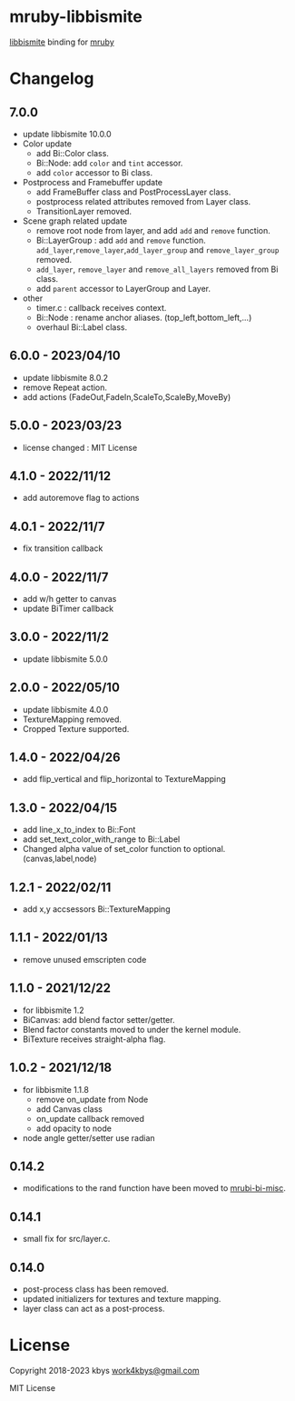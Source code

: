# mruby-libbismite

[libbismite](https://github.com/bismite/libbismite) binding for [mruby](https://github.com/mruby/mruby)

# Changelog
## 7.0.0
- update libbismite 10.0.0
- Color update
  - add Bi::Color class.
  - Bi::Node: add `color` and `tint` accessor.
  - add `color` accessor to Bi class.
- Postprocess and Framebuffer update
  - add FrameBuffer class and PostProcessLayer class.
  - postprocess related attributes removed from Layer class.
  - TransitionLayer removed.
- Scene graph related update
  - remove root node from layer, and add `add` and `remove` function.
  - Bi::LayerGroup : add `add` and `remove` function. `add_layer`,`remove_layer`,`add_layer_group` and `remove_layer_group` removed.
  - `add_layer`, `remove_layer` and `remove_all_layers` removed from Bi class.
  - add `parent` accessor to LayerGroup and Layer.
- other
  - timer.c : callback receives context.
  - Bi::Node : rename anchor aliases. (top_left,bottom_left,...)
  - overhaul Bi::Label class.
## 6.0.0 - 2023/04/10
- update libbismite 8.0.2
- remove Repeat action.
- add actions (FadeOut,FadeIn,ScaleTo,ScaleBy,MoveBy)
## 5.0.0 - 2023/03/23
- license changed : MIT License
## 4.1.0 - 2022/11/12
- add autoremove flag to actions
## 4.0.1 - 2022/11/7
- fix transition callback
## 4.0.0 - 2022/11/7
- add w/h getter to canvas
- update BiTimer callback
## 3.0.0 - 2022/11/2
- update libbismite 5.0.0
## 2.0.0 - 2022/05/10
- update libbismite 4.0.0
- TextureMapping removed.
- Cropped Texture supported.
## 1.4.0 - 2022/04/26
- add flip_vertical and flip_horizontal to TextureMapping
## 1.3.0 - 2022/04/15
- add line_x_to_index to Bi::Font
- add set_text_color_with_range to Bi::Label
- Changed alpha value of set_color function to optional. (canvas,label,node)
## 1.2.1 - 2022/02/11
- add x,y accsessors Bi::TextureMapping
## 1.1.1 - 2022/01/13
- remove unused emscripten code
## 1.1.0 - 2021/12/22
- for libbismite 1.2
- BiCanvas: add blend factor setter/getter.
- Blend factor constants moved to under the kernel module.
- BiTexture receives straight-alpha flag.
## 1.0.2 - 2021/12/18
- for libbismite 1.1.8
  - remove on_update from Node
  - add Canvas class
  - on_update callback removed
  - add opacity to node
- node angle getter/setter use radian
## 0.14.2
- modifications to the rand function have been moved to [mrubi-bi-misc](https://github.com/bismite/mruby-bi-misc).
## 0.14.1
- small fix for src/layer.c.
## 0.14.0
- post-process class has been removed.
- updated initializers for textures and texture mapping.
- layer class can act as a post-process.

# License
Copyright 2018-2023 kbys <work4kbys@gmail.com>

MIT License
